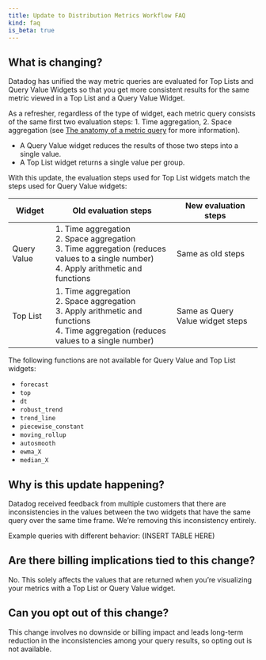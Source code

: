 ```yaml
---
title: Update to Distribution Metrics Workflow FAQ
kind: faq
is_beta: true
---
```


## What is changing?

Datadog has unified the way metric queries are evaluated for Top Lists and Query Value Widgets so that you get more consistent results for the same metric viewed in a Top List and a Query Value Widget. 

As a refresher, regardless of the type of widget, each metric query consists of the same first two evaluation steps: 1. Time aggregation, 2. Space aggregation (see [The anatomy of a metric query][1] for more information). 

* A Query Value widget reduces the results of those two steps into a single value.
* A Top List widget returns a single value per group.

With this update, the evaluation steps used for Top List widgets match the steps used for Query Value widgets:

| Widget      | Old evaluation steps                                                                                                               | New evaluation steps             |
|-------------|------------------------------------------------------------------------------------------------------------------------------------|----------------------------------|
| Query Value | 1. Time aggregation<br/> 2. Space aggregation<br/> 3. Time aggregation (reduces values to a single number)<br/> 4. Apply arithmetic and functions | Same as old steps                |
| Top List    | 1. Time aggregation<br/> 2. Space aggregation<br/> 3. Apply arithmetic and functions<br/> 4. Time aggregation (reduces values to a single number) | Same as Query Value widget steps |

The following functions are not available for Query Value and Top List widgets: 
* `forecast`
* `top`
* `dt`
* `robust_trend`
* `trend_line`
* `piecewise_constant`
* `moving_rollup`
* `autosmooth`
* `ewma_X`
* `median_X`

## Why is this update happening? 

Datadog received feedback from multiple customers that there are inconsistencies in the values between the two widgets that have the same query over the same time frame. We’re removing this inconsistency entirely. 

Example queries with different behavior:
(INSERT TABLE HERE) 

## Are there billing implications tied to this change? 

No. This solely affects the values that are returned when you’re visualizing your metrics with a Top List or Query Value widget. 

## Can you opt out of this change?

This change involves no downside or billing impact and leads long-term reduction in the inconsistencies among your query results, so opting out is not available.


[1]: https://docs.datadoghq.com/metrics/#anatomy-of-a-metric-query
